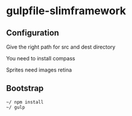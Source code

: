 # gulpfile-slimframework

## Configuration

Give the right path for src and dest directory

You need to install compass

Sprites need images retina

## Bootstrap

    ~/ npm install
    ~/ gulp

